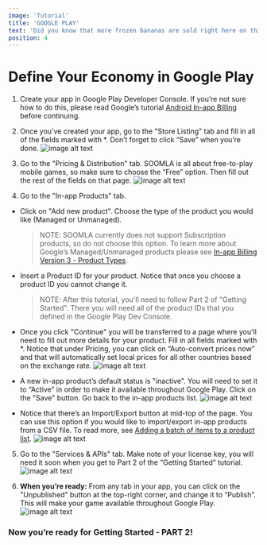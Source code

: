 ```yaml
---
image: 'Tutorial'
title: 'GOOGLE PLAY'
text: 'Did you know that more frozen bananas are sold right here on this boardwalk than anywhere in the OC?'
position: 4
---
```


**Define Your Economy in Google Play**
===

1. Create your app in Google Play Developer Console. If you’re not sure how to do this, please read Google’s tutorial [Android In-app Billing](http://developer.android.com/guide/google/play/billing/index.html) before continuing. 

2. Once you’ve created your app, go to the "Store Listing" tab and fill in all of the fields marked with *. Don’t forget to click “Save” when you’re done.
![image alt text](/img/docs/university/1_StoreListing.png)

3. Go to the "Pricing & Distribution" tab. SOOMLA is all about free-to-play mobile games, so make sure to choose the “Free” option. Then fill out the rest of the fields on that page. 
![image alt text](/img/docs/university/2_Priceng&Distribution.png)

4. Go to the "In-app Products" tab. 

- Click on "Add new product". Choose the type of the product you would like (Managed or Unmanaged). 

    > NOTE: SOOMLA currently does not support Subscription products, so do not choose this option. To learn more about Google’s Managed/Unmanaged products please see [In-app Billing Version 3 - Product Types](http://developer.android.com/google/play/billing/api.html).

- Insert a Product ID for your product. Notice that once you choose a product ID you cannot change it. 

    > NOTE: After this tutorial, you'll need to follow Part 2 of "Getting Started".
    > There you will need all of the product IDs that you defined in the Google Play Dev Console.

- Once you click "Continue" you will be transferred to a page where you’ll need to fill out more details for your product. Fill in all fields marked with *. Notice that under Pricing, you can click on “Auto-convert prices now” and that will automatically set local prices for all other countries based on the exchange rate. 
![image alt text](image_3.png)

- A new in-app product’s default status is "inactive". You will need to set it to “Active” in order to make it available throughout Google Play. Click on the "Save" button. Go back to the in-app products list.
![image alt text](image_4.png)

- Notice that there’s an Import/Export button at mid-top of the page. You can use this option if you would like to import/export in-app products from a CSV file. To read more, see [Adding a batch of items to a product list](http://developer.android.com/google/play/billing/billing_admin.html#billing-bulk-add).
![image alt text](image_5.png)

5. Go to the "Services & APIs" tab. Make note of your license key, you will need it soon when you get to Part 2 of the “Getting Started” tutorial. 
![image alt text](image_6.png)

6. **When you’re ready:** From any tab in your app, you can click on the "Unpublished" button at the top-right corner, and change it to “Publish”. This will make your game available throughout Google Play. 
![image alt text](image_7.png)


### Now you’re ready for Getting Started - PART 2!

